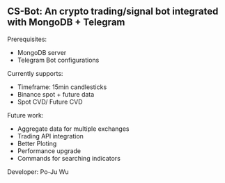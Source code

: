 ## CS-Bot: An crypto trading/signal bot integrated with MongoDB + Telegram

Prerequisites:
- MongoDB server
- Telegram Bot configurations

Currently supports: 
- Timeframe: 15min candlesticks
- Binance spot + future data
- Spot CVD/ Future CVD

Future work:
- Aggregate data for multiple exchanges
- Trading API integration
- Better Ploting
- Performance upgrade
- Commands for searching indicators

Developer: Po-Ju Wu



